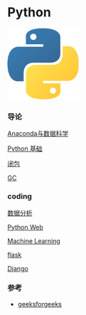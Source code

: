 # Python

![ss](./img/py.png)

### 导论
[Anaconda与数据科学]()

[Python 基础]()

[闭包]()

[GC]()

[]()

[]()


### coding 
[数据分析]()

[Python Web]()

[Machine Learning]()

[flask](./1.md)

[Django](./2.md)

### 参考
- [geeksforgeeks](https://www.geeksforgeeks.org/python-programming-language/?ref=shm)